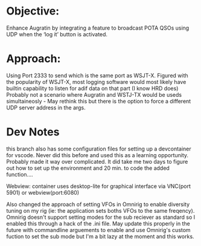 # Objective:
Enhance Augratin by integrating a feature to broadcast POTA QSOs using UDP when the ‘log it’ button is activated.

# Approach:
Using Port 2333 to send which is the same port as WSJT-X. Figured with the popularity of WSJT-X, most logging software would most likely have builtin capability to listen for adif data on that part (I know HRD does) Probably not a scenario where Augratin and WSTJ-TX would be useds simultaineosly - May rethink this but there is the option to force a different UDP server address in the args. 

# Dev Notes
this branch also has some configuration files for setting up a devcontainer for vscode. Never did this before and used this as a learning opportunity. Probably made it way over complicated. It did take me two days to figure out how to set up the environment and 20 min. to code the added function....

Webview: container uses desktop-lite for graphical interface via VNC(port 5901) or webview(port:6080)

Also changed the approach of setting VFOs in Omnirig to enable diversity tuning on my rig (ie: the application sets boths VFOs to the same freqency). Omnirig doesn't support setting modes for the sub reciever as standard so I enabled this through a hack of the .ini file. May update this properly in the future with commandline arguements to enable and use Omnirig's custom fuction to set the sub mode but I'm a bit lazy at the moment and this works. 
